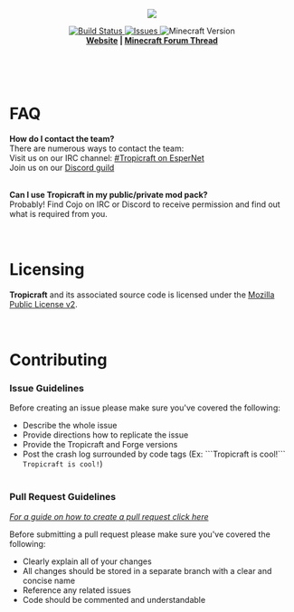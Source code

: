 <p align="center">
  <img src="http://files.tropicraft.net/logo.png">
</p>
<p align="center">
  <a href="https://travis-ci.org/Tropicraft/Tropicraft">
      <img src="https://travis-ci.org/Tropicraft/Tropicraft.svg" alt="Build Status">
  </a>
  <a href="https://github.com/Tropicraft/Tropicraft/issues">
      <img src="https://img.shields.io/github/issues-raw/tropicraft/tropicraft.svg" alt="Issues">
  </a>
  <img src="https://img.shields.io/badge/minecraft-1.7.10-blue.svg" alt="Minecraft Version">
  <br>
  <strong><a href="http://tropicraft.net/">Website</a> | <a href="http://www.minecraftforum.net/topic/533512">Minecraft Forum Thread</a> </strong>
</p><br><br><br>
<!-- I apologize for the HTML but it looks so pretty :) -->

FAQ
===
**How do I contact the team?**<br>
There are numerous ways to contact the team:<br>
Visit us on our IRC channel: [#Tropicraft on EsperNet](https://webchat.esper.net/?nick=Tropi....&channels=tropicraft)<br>
Join us on our [Discord guild](https://discord.gg/Q24TRnx)<br><br>

**Can I use Tropicraft in my public/private mod pack?**<br>
Probably! Find Cojo on IRC or Discord to receive permission and find out what is required from you.<br><br><br>

Licensing
=========
**Tropicraft** and its associated source code is licensed under the [Mozilla Public License v2](https://www.mozilla.org/MPL/2.0/).<br><br><br>

Contributing
============
### Issue Guidelines
Before creating an issue please make sure you've covered the following:
* Describe the whole issue
* Provide directions how to replicate the issue
* Provide the Tropicraft and Forge versions
* Post the crash log surrounded by code tags (Ex: \`\`\`Tropicraft is cool!\`\`\` ```Tropicraft is cool!```)<br><br>

### Pull Request Guidelines
*[For a guide on how to create a pull request click here](https://help.github.com/articles/creating-a-pull-request/)*

Before submitting a pull request please make sure you've covered the following:
* Clearly explain all of your changes
* All changes should be stored in a separate branch with a clear and concise name
* Reference any related issues
* Code should be commented and understandable
 
